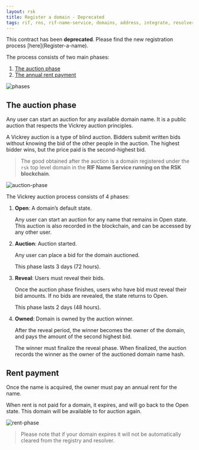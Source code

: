 ```yaml
---
layout: rsk
title: Register a domain - Deprecated
tags: rif, rns, rif-name-service, domains, address, integrate, resolver, node, sdk, libraries, infrastructure, protocols, mvp, design, rbtc, defi, decentralized, quick-start, guides, tutorial, networks, dapps, tools, rsk, ethereum, smart-contracts, install, get-started, how-to, mainnet, testnet, contracts, wallets, web3, crypto
---
```


<div class="alert alert-danger">
    This contract has been <b>deprecated</b>. Please find the new registration process [here](Register-a-name).
</div>

The process consists of two main phases:

1. [The auction phase](#the-auction-phase)
2. [The annual rent payment](#rent-payment)

<img src="/assets/img/rns/phases.png" class="img-fluid" alt="phases" />

## The auction phase

Any user can start an auction for any available domain name. It is a public auction that respects the Vickrey auction principles.

A Vickrey auction is a type of blind auction. Bidders submit written bids without knowing the bid of the other people in the auction. The highest bidder wins, but the price paid is the second-highest bid.

> The good obtained after the auction is a domain registered under the `rsk` top level domain in the **RIF Name Service running on the RSK blockchain**.

<img src="/assets/img/rns/auction-phase.png" class="img-fluid" alt="auction-phase" />

The Vickrey auction process consists of 4 phases:

1. **Open**: A domain’s default state.

    Any user can start an auction for any name that remains in Open state. This auction is also recorded in the blockchain, and can be accessed by any other user.

2. **Auction**: Auction started.

    Any user can place a bid for the domain auctioned.

    This phase lasts 3 days (72 hours).

3. **Reveal**: Users must reveal their bids.

    Once the auction phase finishes, users who have bid must reveal their bid amounts. If no bids are revealed, the state returns to Open.

    This phase lasts 2 days (48 hours).

4. **Owned**: Domain is owned by the auction winner.

    After the reveal period, the winner becomes the owner of the domain, and pays the amount of the second highest bid.

    The winner must finalize the reveal phase. When finalized, the auction records the winner as the owner of the auctioned domain name hash.

## Rent payment

Once the name is acquired, the owner must pay an annual rent for the name.

When rent is not paid for a domain, it expires, and will go back to the Open state. This domain will be available to for auction again.

<img src="/assets/img/rns/rent-phase.png" class="img-fluid" alt="rent-phase" />

> Please note that if your domain expires it will not be automatically cleared from the registry and resolver.
